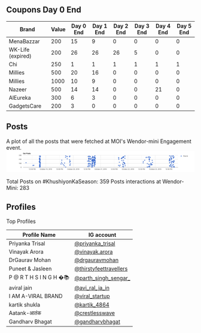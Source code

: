 
## Coupons Day 0 End

| Brand | Value | Day 0 End | Day 1 End | Day 2 End | Day 3 End | Day 4 End | Day 5 End |
| ---- | ---- | ---- | --- | --- | --- | --- | --- |
| MenaBazzar | 200 | 15 |  9 | 0  | 0  | 0 | 0 |
| WK-Life (expired) | 200 | 26 |  26 | 26  | 5 | 0 | 0 | 
| Chi    | 250  | 1|  1 | 1 | 1 | 1 | 1 |
|   Millies   |  500 |   20  | 16 | 0   | 0   | 0 | 0 | 
|   Millies | 1000  |   10  | 9 | 0   | 0   | 0 | 0 |
| Nazeer    | 500   |   14  |  14 | 0   | 0   |  21 | 0 |
|   AlEureka    |   300 | 6 | 3 | 0  | 0  | 0 | 0 |
| GadgetsCare   |   200 |   3   |  0 | 0    | 0    | 0 | 0 |


## Posts
A plot of all the posts that were fetched at MOI's Wendor-mini Engagement event.
![Posts ScatterPlot](./day-5/posts.png)

Total Posts on #KhushiyonKaSeason: 359
Posts interactions at Wendor-Mini: 283


## Profiles
Top Profiles

| Profile Name | IG account |
| -------------| ---------- |
| Priyanka Trisal | [@priyanka_trisal](https://instagram.com/priyanka_trisal) |
| Vinayak Arora | [@vinayak.arora](https://instagram.com/vinayak.arora) |
| DrGaurav Mohan | [@drgauravmohan](https://instagram.com/drgauravmohan) |
| Puneet & Jasleen | [@thirstyfeettravellers](https://instagram.com/thirstyfeettravellers) |
| P @ R T H   S I N G H   �📚 | [@parth_singh_sengar_](https://instagram.com/parth_singh_sengar_) |
| aviral jain | [@avi_ral_ja_in](https://instagram.com/avi_ral_ja_in) |
| I AM A-VIRAL BRAND | [@viral_startup](https://instagram.com/viral_startup) |
| kartik shukla | [@kartik_4864](https://instagram.com/kartik_4864) |
| Aatank-आतंक | [@crestlesswave](https://instagram.com/crestlesswave) |
| Gandharv Bhagat | [@gandharvbhagat](https://instagram.com/gandharvbhagat) |




